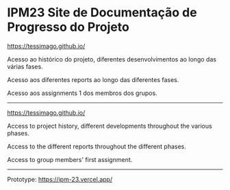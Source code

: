 # IPM23 Site de Documentação de Progresso do Projeto

https://tessimago.github.io/

Acesso ao histórico do projeto, diferentes desenvolvimentos ao longo das 
várias fases.

Acesso aos diferentes reports ao longo das diferentes fases.

Acesso aos assignments 1 dos membros dos grupos.

---

https://tessimago.github.io/

Access to project history, different developments throughout the various 
phases.

Access to the different reports throughout the different phases.

Access to group members' first assignment.

---

Prototype: https://ipm-23.vercel.app/

